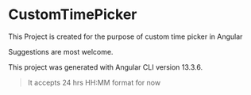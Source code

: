 # CustomTimePicker
This Project is created for the purpose of custom time picker in Angular

Suggestions are most welcome.


This project was generated with Angular CLI version 13.3.6.

 > It accepts 24 hrs HH:MM format for now

